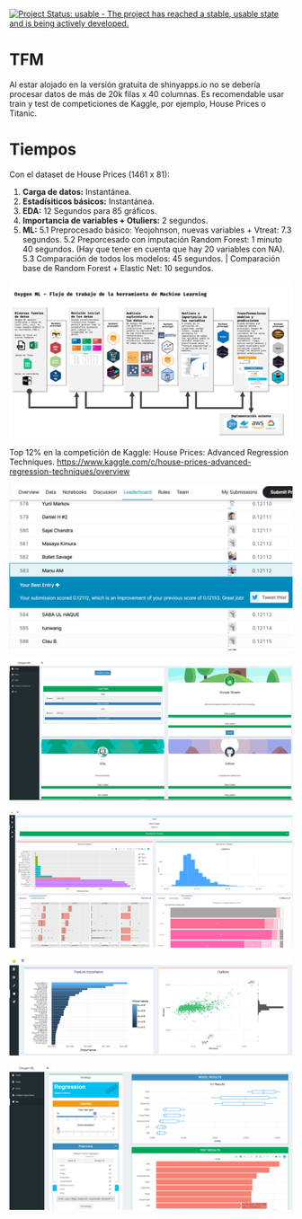 [![Project Status: usable - The project has reached a stable, usable
state and is being actively
developed.](http://www.repostatus.org/badges/0.1.0/active.svg)](http://www.repostatus.org/#active)

# TFM

Al estar alojado en la versión gratuita de shinyapps.io no se debería procesar datos de más de 20k filas x 40 columnas.
Es recomendable usar train y test de competiciones de Kaggle, por ejemplo, House Prices o Titanic.


# Tiempos

Con el dataset de House Prices (1461 x 81): 
  1. **Carga de datos:** Instantánea.
  2. **Estadísiticos básicos:** Instantánea.
  3. **EDA:** 12 Segundos para 85 gráficos.
  4. **Importancia de variables + Otuliers:** 2 segundos.
  5. **ML:** 
    5.1 Preprocesado básico: Yeojohnson, nuevas variables + Vtreat: 7.3 segundos.
    5.2 Preporcesado con imputación Random Forest: 1 minuto 40 segundos. (Hay que tener en cuenta que hay 20 variables con NA).
    5.3 Comparación de todos los modelos: 45 segundos. | Comparación base de Random Forest + Elastic Net: 10 segundos.
    





![](/img/nutTFM.jpeg)

Top 12% en la competición de Kaggle: House Prices: Advanced Regression Techniques.
https://www.kaggle.com/c/house-prices-advanced-regression-techniques/overview

![](/img/kagglepng.png)

![](/img/prep.png)

![](/img/eda.png)

![](/img/fi.png)

![](/img/ml.png)

